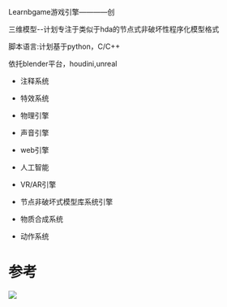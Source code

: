 Learnbgame游戏引擎————创

三维模型--计划专注于类似于hda的节点式非破坏性程序化模型格式

脚本语言:计划基于python，C/C++

依托blender平台，houdini,unreal

*	注释系统

*	特效系统

*	物理引擎

*	声音引擎

*	web引擎

*	人工智能

*	VR/AR引擎

*	节点非破坏式模型库系统引擎

*	物质合成系统

*	动作系统

# 参考

![](https://github.com/BlenderCN/Learnbgame/blob/master/mDrivEngine/game104.jpg)
